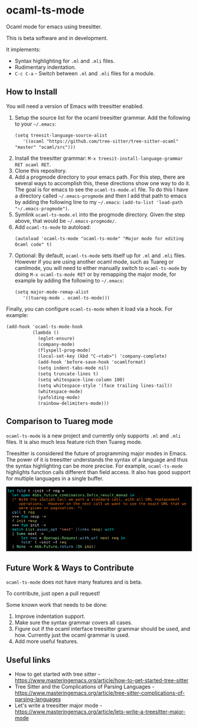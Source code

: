 # ocaml-ts-mode

Ocaml mode for emacs using treesitter.

This is beta software and in development.

It implements:


- Syntax highlighting for `.ml` and `.mli` files.
- Rudimentary indentation.
- `C-c C-a` - Switch between `.ml` and `.mli` files for a module.

## How to Install

You will need a version of Emacs with treesitter enabled.

1. Setup the source list for the ocaml treesitter grammar.  Add the following to
   your `~/.emacs`:
   ```elisp
   (setq treesit-language-source-alist
      '((ocaml "https://github.com/tree-sitter/tree-sitter-ocaml" "master" "ocaml/src")))
   ```
2. Install the treesitter grammar: `M-x treesit-install-language-grammar RET ocaml RET`.
3. Clone this repository.
4. Add a progmode directory to your emacs path.  For this step, there are
   several ways to accomplish this, these directions show one way to do it.  The
   goal is for emacs to see the `ocaml-ts-mode.el` file.  To do this I have a
   directory called `~/.emacs-progmode` and then I add that path to emacs by
   adding the following line to my `~/.emacs`: `(add-to-list 'load-path
   "~/.emacs-progmode")`.
5. Symlink `ocaml-ts-mode.el` into the progmode directory.  Given the step
   above, that would be `~/.emacs-progmode/`.
6. Add `ocaml-ts-mode` to autoload:
   ```elisp
   (autoload 'ocaml-ts-mode "ocaml-ts-mode" "Major mode for editing Ocaml code" t)
   ```
7. Optional: By default, `ocaml-ts-mode` sets itself up for `.ml` and `.mli`
   files.  However if you are using another ocaml mode, such as Tuareg or
   camlmode, you will need to either manually switch to `ocaml-ts-mode` by doing
   `M-x ocaml-ts-mode RET` or by remapping the major mode, for example by adding
   the following to `~/.emacs`:
   ```elisp
   (setq major-mode-remap-alist
      '((tuareg-mode . ocaml-ts-mode)))
   ```

Finally, you can configure `ocaml-ts-mode` when it load via a hook.  For example:

```elisp
(add-hook 'ocaml-ts-mode-hook
          (lambda ()
            (eglot-ensure)
            (company-mode)
            (flyspell-prog-mode)
            (local-set-key (kbd "C-<tab>") 'company-complete)
            (add-hook 'before-save-hook 'ocamlformat)
            (setq indent-tabs-mode nil)
            (setq truncate-lines t)
            (setq whitespace-line-column 100)
            (setq whitespace-style '(face trailing lines-tail))
            (whitespace-mode)
            (yafolding-mode)
            (rainbow-delimiters-mode)))
```

## Comparison to Tuareg mode

`ocaml-ts-mode` is a new project and currently only supports `.ml` and `.mli`
files.  It is also much less feature rich then Tuareg mode.

Treesitter is considered the future of programming major modes in Emacs.  The
power of it is treesitter understands the syntax of a language and thus the
syntax highlighting can be more precise.  For example, `ocaml-ts-mode`
highlights function calls different than field access.  It also has good support
for multiple languages in a single buffer.

![Screenshot](ss.png?raw=true "Screenshot")

## Future Work & Ways to Contribute

`ocaml-ts-mode` does not have many features and is beta.

To contribute, just open a pull request!

Some known work that needs to be done:

1. Improve indentation support.
2. Make sure the syntax grammar covers all cases.
3. Figure out if the ocaml interface treesitter grammar should be used, and how.
   Currently just the ocaml grammar is used.
4. Add more useful features.

## Useful links

- How to get started with tree sitter -
  https://www.masteringemacs.org/article/how-to-get-started-tree-sitter
- Tree Sitter and the Complications of Parsing Languages -
  https://www.masteringemacs.org/article/tree-sitter-complications-of-parsing-languages
- Let's write a treesitter major mode -
  https://www.masteringemacs.org/article/lets-write-a-treesitter-major-mode
